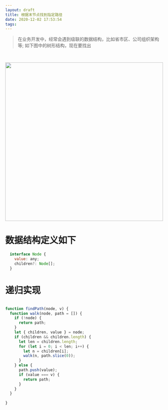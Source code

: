 ```yaml
---
layout: draft
title: 根据末节点找到指定路径
date: 2020-12-02 17:53:54
tags:
---
```


> 在业务开发中，经常会遇到级联的数据结构，比如省市区、公司组织架构等; 如下图中的树形结构，现在要找出

<img src="/assets/tree.png" width="500" style="margin: 30px auto 0 auto" />

# 数据结构定义如下
```javascript
  interface Node {
    value: any;
    children?: Node[];
  }
```

# 递归实现
```javascript

function findPath(node, v) {
  function walk(node, path = []) {
    if (!node) {
      return path;
    }
    let { children, value } = node;
    if (children && children.length) {
      let len = children.length;
      for (let i = 0; i < len; i++) {
        let n = children[i];
        walk(n, path.slice(0));
      }
    } else {
      path.push(value);
      if (value === v) {
        return path;
      }
    }
  }
  
}
```
